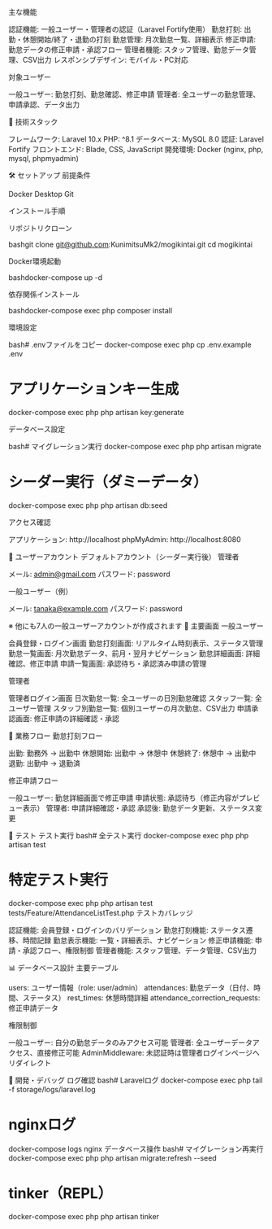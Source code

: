 主な機能

認証機能: 一般ユーザー・管理者の認証（Laravel Fortify使用）
勤怠打刻: 出勤・休憩開始/終了・退勤の打刻
勤怠管理: 月次勤怠一覧、詳細表示
修正申請: 勤怠データの修正申請・承認フロー
管理者機能: スタッフ管理、勤怠データ管理、CSV出力
レスポンシブデザイン: モバイル・PC対応

対象ユーザー

一般ユーザー: 勤怠打刻、勤怠確認、修正申請
管理者: 全ユーザーの勤怠管理、申請承認、データ出力

🚀 技術スタック

フレームワーク: Laravel 10.x
PHP: ^8.1
データベース: MySQL 8.0
認証: Laravel Fortify
フロントエンド: Blade, CSS, JavaScript
開発環境: Docker (nginx, php, mysql, phpmyadmin)

🛠️ セットアップ
前提条件

Docker Desktop
Git

インストール手順

リポジトリクローン

bashgit clone git@github.com:KunimitsuMk2/mogikintai.git
cd mogikintai

Docker環境起動

bashdocker-compose up -d

依存関係インストール

bashdocker-compose exec php composer install

環境設定

bash# .envファイルをコピー
docker-compose exec php cp .env.example .env

# アプリケーションキー生成
docker-compose exec php php artisan key:generate

データベース設定

bash# マイグレーション実行
docker-compose exec php php artisan migrate

# シーダー実行（ダミーデータ）
docker-compose exec php php artisan db:seed

アクセス確認


アプリケーション: http://localhost
phpMyAdmin: http://localhost:8080

👥 ユーザーアカウント
デフォルトアカウント（シーダー実行後）
管理者

メール: admin@gmail.com
パスワード: password

一般ユーザー（例）

メール: tanaka@example.com
パスワード: password

※ 他にも7人の一般ユーザーアカウントが作成されます
📱 主要画面
一般ユーザー

会員登録・ログイン画面
勤怠打刻画面: リアルタイム時刻表示、ステータス管理
勤怠一覧画面: 月次勤怠データ、前月・翌月ナビゲーション
勤怠詳細画面: 詳細確認、修正申請
申請一覧画面: 承認待ち・承認済み申請の管理

管理者

管理者ログイン画面
日次勤怠一覧: 全ユーザーの日別勤怠確認
スタッフ一覧: 全ユーザー管理
スタッフ別勤怠一覧: 個別ユーザーの月次勤怠、CSV出力
申請承認画面: 修正申請の詳細確認・承認

🔄 業務フロー
勤怠打刻フロー

出勤: 勤務外 → 出勤中
休憩開始: 出勤中 → 休憩中
休憩終了: 休憩中 → 出勤中
退勤: 出勤中 → 退勤済

修正申請フロー

一般ユーザー: 勤怠詳細画面で修正申請
申請状態: 承認待ち（修正内容がプレビュー表示）
管理者: 申請詳細確認・承認
承認後: 勤怠データ更新、ステータス変更

🧪 テスト
テスト実行
bash# 全テスト実行
docker-compose exec php php artisan test

# 特定テスト実行
docker-compose exec php php artisan test tests/Feature/AttendanceListTest.php
テストカバレッジ

認証機能: 会員登録・ログインのバリデーション
勤怠打刻機能: ステータス遷移、時間記録
勤怠表示機能: 一覧・詳細表示、ナビゲーション
修正申請機能: 申請・承認フロー、権限制御
管理者機能: スタッフ管理、データ管理、CSV出力

📊 データベース設計
主要テーブル

users: ユーザー情報（role: user/admin）
attendances: 勤怠データ（日付、時間、ステータス）
rest_times: 休憩時間詳細
attendance_correction_requests: 修正申請データ


権限制御

一般ユーザー: 自分の勤怠データのみアクセス可能
管理者: 全ユーザーデータアクセス、直接修正可能
AdminMiddleware: 未認証時は管理者ログインページへリダイレクト

🔧 開発・デバッグ
ログ確認
bash# Laravelログ
docker-compose exec php tail -f storage/logs/laravel.log

# nginxログ
docker-compose logs nginx
データベース操作
bash# マイグレーション再実行
docker-compose exec php php artisan migrate:refresh --seed

# tinker（REPL）
docker-compose exec php php artisan tinker
